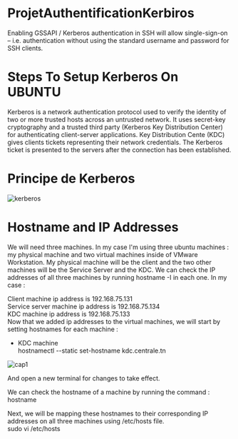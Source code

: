 # ProjetAuthentificationKerbiros
Enabling GSSAPI / Kerberos authentication in SSH will allow single-sign-on – i.e. authentication without using the standard username and password for SSH clients.
#  Steps To Setup Kerberos On UBUNTU
Kerberos is a network authentication protocol used to verify the identity of two or more trusted hosts across an untrusted network. It uses secret-key cryptography and a trusted third party (Kerberos Key Distribution Center) for authenticating client-server applications. Key Distribution Cente (KDC) gives clients tickets representing their network credentials. The Kerberos ticket is presented to the servers after the connection has been established.
   # Principe de Kerberos
   ![kerberos](https://user-images.githubusercontent.com/113895553/235969169-f22bd5a9-a23e-40d2-b3fb-af8af9870f59.jpg)
# Hostname and IP Addresses
We will need three machines. In my case I'm using three ubuntu machines : my physical machine and two virtual machines inside of VMware Workstation. My physical machine will be the client and the two other machines will be the Service Server and the KDC.
We can check the IP addresses of all three machines by running hostname -I 
in each one.
In my case :

Client machine ip address is 192.168.75.131\
Service server machine ip address is 192.168.75.134\
KDC machine ip address is 192.168.75.133\
Now that we added ip addresses to the virtual machines, we will start by setting hostnames for each machine :
* KDC machine\
 hostnamectl --static set-hostname kdc.centrale.tn
 




![cap1](https://user-images.githubusercontent.com/113895553/235993494-203e4490-99e0-41f8-a148-c83763d74f79.PNG)

And open a new terminal for changes to take effect.

We can check the hostname of a machine by running the command : hostname

Next, we will be mapping these hostnames to their corresponding IP addresses on all three machines using /etc/hosts file.\
sudo vi /etc/hosts


